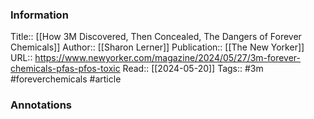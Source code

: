 
### Information
Title:: [[How 3M Discovered, Then Concealed, The Dangers of Forever Chemicals]]
Author:: [[Sharon Lerner]]
Publication:: [[The New Yorker]]
URL:: https://www.newyorker.com/magazine/2024/05/27/3m-forever-chemicals-pfas-pfos-toxic
Read:: [[2024-05-20]]
Tags:: #3m #foreverchemicals 
#article

### Annotations
